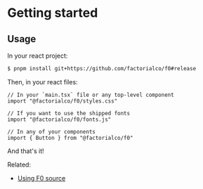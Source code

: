 # Getting started

## Usage

In your react project:

```bash
$ pnpm install git+https://github.com/factorialco/f0#release
```

Then, in your react files:

```tsx
// In your `main.tsx` file or any top-level component
import "@factorialco/f0/styles.css"

// If you want to use the shipped fonts
import "@factorialco/f0/fonts.js"

// In any of your components
import { Button } from "@factorialco/f0"
```

And that's it!

Related:

- [Using F0 source](development/using-f0-source.md)
